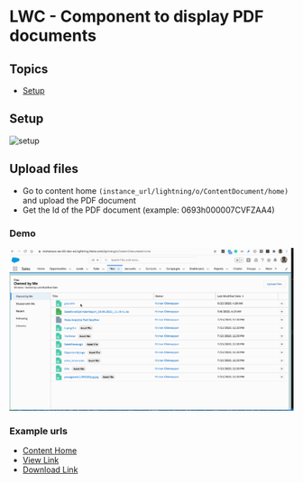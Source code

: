 # LWC - Component to display PDF documents

## Topics
- [Setup](#setup)


<a name='setup'></a>
## Setup
![setup](img/pdfviewer-1.gif)


## Upload files

- Go to content home ```(instance_url/lightning/o/ContentDocument/home)``` and upload the PDF document
- Get the Id of the PDF document  (example: 0693h000007CVFZAA4)

### Demo
![Upload Files](img/pdfviewer-2.gif)



### Example urls
- [Content Home](https://mohansun-ea-02-dev-ed.lightning.force.com/lightning/o/ContentDocument/home)
- [View Link](https://mohansun-ea-02-dev-ed.lightning.force.com/lightning/r/ContentDocument/0693h000007CVFZAA4/view)
- [Download Link](https://mohansun-ea-02-dev-ed--c.documentforce.com/sfc/servlet.shepherd/document/download/0693h000007CVFZAA4)
